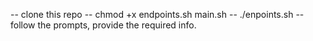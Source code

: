  -- clone this repo
 -- chmod +x endpoints.sh main.sh
 -- ./enpoints.sh
 -- follow the prompts, provide the required info.

